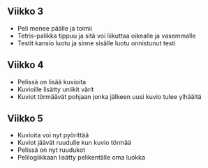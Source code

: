 ## Viikko 3

- Peli menee päälle ja toimii
- Tetris-palikka tippuu ja sitä voi liikuttaa oikealle ja vasemmalle
- Testit kansio luotu ja sinne sisälle luotu onnistunut testi

## Viikko 4
- Pelissä on lisää kuvioita
- Kuvioille lisätty uniikit värit
- Kuviot törmäävät pohjaan jonka jälkeen uusi kuvio tulee ylhäältä

## Viikko 5
- Kuvioita voi nyt pyörittää
- Kuviot jäävät ruudulle kun kuvio törmää
- Pelissä on nyt ruudukot
- Pelilogiikkaan lisätty pelikentälle oma luokka
